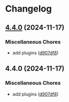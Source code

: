 # Changelog

## [4.4.0](https://github.com/dwilkolek/wombat/compare/tauri-backend-v4.4.0...tauri-backend-v4.4.0) (2024-11-17)


### Miscellaneous Chores

* add plugins ([d907df8](https://github.com/dwilkolek/wombat/commit/d907df8deeebde6e7c856ed9a8aec60f0a223727))

## 4.4.0 (2024-11-17)


### Miscellaneous Chores

* add plugins ([d907df8](https://github.com/dwilkolek/wombat/commit/d907df8deeebde6e7c856ed9a8aec60f0a223727))
